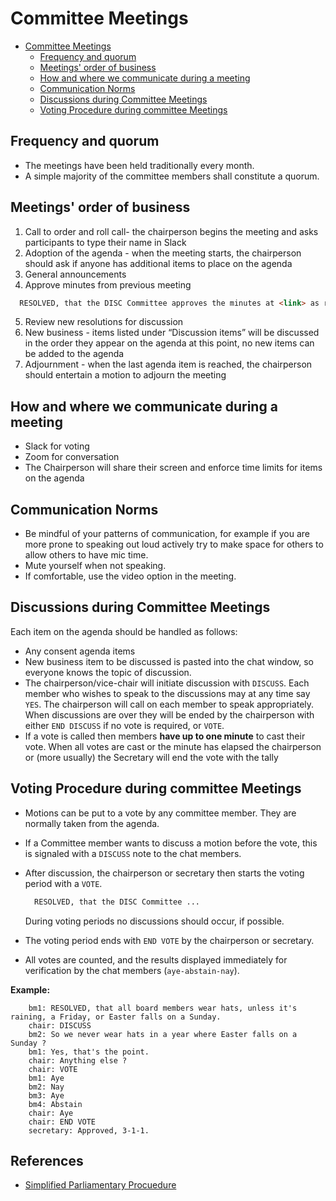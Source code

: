 # Committee Meetings

- [Committee Meetings](#committee-meetings)
  - [Frequency and quorum](#frequency-and-quorum)
  - [Meetings' order of business](#meetings-order-of-business)
  - [How and where we communicate during a meeting](#how-and-where-we-communicate-during-a-meeting)
  - [Communication Norms](#communication-norms)
  - [Discussions during Committee Meetings](#discussions-during-committee-meetings)
  - [Voting Procedure during committee Meetings](#voting-procedure-during-committee-meetings)

## Frequency and quorum

- The meetings have been held traditionally every month.
- A simple majority of the committee members shall constitute a quorum.

## Meetings' order of business

1. Call to order and roll call- the chairperson begins the meeting and asks participants to type their name in Slack
2. Adoption of the agenda - when the meeting starts, the chairperson should ask if anyone has additional items to place on the agenda
3. General announcements
4. Approve minutes from previous meeting

  ```md
    RESOLVED, that the DISC Committee approves the minutes at <link> as representing a true and accurate record of the <full date> meeting.
  ```

5. Review new resolutions for discussion
6. New business - items listed under “Discussion items” will be discussed in the order they appear on the agenda at this
   point, no new items can be added to the agenda
7. Adjournment - when the last agenda item is reached, the chairperson should entertain a motion to adjourn the meeting

## How and where we communicate during a meeting

- Slack for voting
- Zoom for conversation
- The Chairperson will share their screen and enforce time limits for items on the agenda

## Communication Norms

- Be mindful of your patterns of communication, for example if you are more prone to speaking out loud actively try to
  make space for others to allow others to have mic time.
- Mute yourself when not speaking.
- If comfortable, use the video option in the meeting.

## Discussions during Committee Meetings

Each item on the agenda should be handled as follows:

- Any consent agenda items
- New business item to be discussed is pasted into the chat window, so everyone knows the topic of discussion.
- The chairperson/vice-chair will initiate discussion with `DISCUSS`. Each member who wishes to speak to the discussions may at any time say `YES`.
  The chairperson will call on each member to speak appropriately. When discussions are over they will be ended by the chairperson
  with either `END DISCUSS` if no vote is required, or `VOTE`.
- If a vote is called then members **have up to one minute** to cast their vote. When all votes are cast or the minute
  has elapsed the chairperson or (more usually) the Secretary will end the vote with the tally

## Voting Procedure during committee Meetings

- Motions can be put to a vote by any committee member. They are normally taken from the agenda.
- If a Committee member wants to discuss a motion before the vote, this is signaled with a `DISCUSS` note to the chat members.
- After discussion, the chairperson or secretary then starts the voting period with a `VOTE`.
  
  ```md
    RESOLVED, that the DISC Committee ... 
  ```
  
  During voting periods no discussions should occur, if possible.
- The voting period ends with `END VOTE` by the chairperson or secretary.
- All votes are counted, and the results displayed immediately for verification by the chat members (`aye-abstain-nay`).

**Example:**

```
    bm1: RESOLVED, that all board members wear hats, unless it's raining, a Friday, or Easter falls on a Sunday.
    chair: DISCUSS
    bm2: So we never wear hats in a year where Easter falls on a Sunday ?
    bm1: Yes, that's the point.
    chair: Anything else ?
    chair: VOTE
    bm1: Aye
    bm2: Nay
    bm3: Aye
    bm4: Abstain
    chair: Aye
    chair: END VOTE
    secretary: Approved, 3-1-1.
```

## References

- [Simplified Parliamentary Procuedure](https://prepareiowa.training-source.org/sites/default/files/boh/documents/PM1781.pdf)
